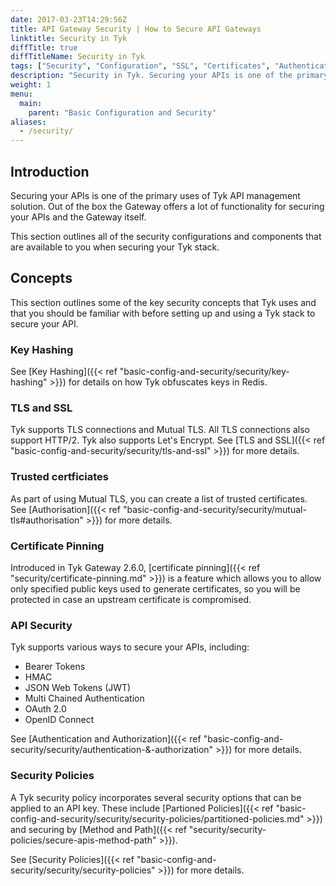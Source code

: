 ```yaml
---
date: 2017-03-23T14:29:56Z
title: API Gateway Security | How to Secure API Gateways
linktitle: Security in Tyk
diffTitle: true
diffTitleName: Security in Tyk
tags: ["Security", "Configuration", "SSL", "Certificates", "Authentication", "Authorization"]
description: "Security in Tyk. Securing your APIs is one of the primary uses of Tyk. Out of the box the Gateway offers functionality for securing your APIs & the Gateway itself."
weight: 1
menu: 
  main:
    parent: "Basic Configuration and Security"
aliases:
  - /security/
---
```


## Introduction

Securing your APIs is one of the primary uses of Tyk API management solution. Out of the box the Gateway offers a lot of functionality for securing your APIs and the Gateway itself.

This section outlines all of the security configurations and components that are available to you when securing your Tyk stack.

## Concepts

This section outlines some of the key security concepts that Tyk uses and that you should be familiar with before setting up and using a Tyk stack to secure your API.

### Key Hashing

See [Key Hashing]({{< ref "basic-config-and-security/security/key-hashing" >}}) for details on how Tyk obfuscates keys in Redis.

### TLS and SSL

Tyk supports TLS connections and Mutual TLS. All TLS connections also support HTTP/2. Tyk also supports Let's Encrypt. See [TLS and SSL]({{< ref "basic-config-and-security/security/tls-and-ssl" >}}) for more details.

### Trusted certficiates

As part of using Mutual TLS, you can create a list of trusted certificates. See [Authorisation]({{< ref "basic-config-and-security/security/mutual-tls#authorisation" >}}) for more details.

### Certificate Pinning

Introduced in Tyk Gateway 2.6.0, [certificate pinning]({{< ref "security/certificate-pinning.md" >}}) is a feature which allows you to allow only specified public keys used to generate certificates, so you will be protected in case an upstream certificate is compromised.

### API Security

Tyk supports various ways to secure your APIs, including:

* Bearer Tokens
* HMAC
* JSON Web Tokens (JWT)
* Multi Chained Authentication
* OAuth 2.0
* OpenID Connect

See [Authentication and Authorization]({{< ref "basic-config-and-security/security/authentication-&-authorization" >}}) for more details.

### Security Policies

A Tyk security policy incorporates several security options that can be applied to an API key. These include [Partioned Policies]({{< ref "basic-config-and-security/security/security-policies/partitioned-policies.md" >}}) and securing by [Method and Path]({{< ref "security/security-policies/secure-apis-method-path" >}}).

See [Security Policies]({{< ref "basic-config-and-security/security/security-policies" >}}) for more details.
